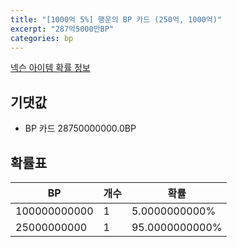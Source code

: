 ```yaml
---
title: "[1000억 5%] 행운의 BP 카드 (250억, 1000억)"
excerpt: "287억5000만BP"
categories: bp
---
```

[넥슨 아이템 확률 정보](http://iteminfo.nexon.com/probability/fo4?sn=7362)

## 기댓값
  - BP 카드 28750000000.0BP

## 확률표

|BP|개수|확률|
|---|---|---|
|100000000000|1|5.0000000000%|
|25000000000|1|95.0000000000%|
